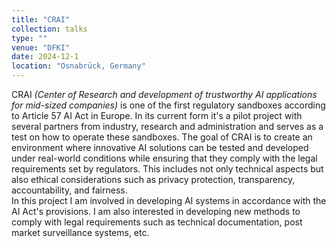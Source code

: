 ```yaml
---
title: "CRAI"
collection: talks
type: ""
venue: "DFKI"
date: 2024-12-1
location: "Osnabrück, Germany"
---
```


CRAI _(Center of Research and development of trustworthy AI applications for mid-sized companies)_ is one of the first regulatory sandboxes according to Article 57 AI Act in Europe. In its current form it's a pilot project with several partners from industry, research and administration and serves as a test on how to operate these sandboxes. The goal of CRAI is to create an environment where innovative AI solutions can be tested and developed under real-world conditions while ensuring that they comply with the legal requirements set by regulators. This includes not only technical aspects but also ethical considerations such as privacy protection, transparency, accountability, and fairness. <br>
In this project I am involved in developing AI systems in accordance with the AI Act's provisions. I am also interested in developing new methods to comply with legal requirements such as technical documentation, post market surveillance systems, etc.